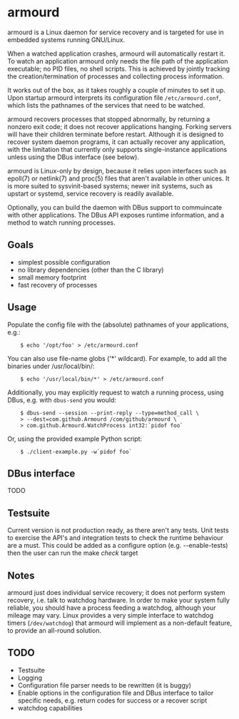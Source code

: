 armourd
=======

armourd is a Linux daemon for service recovery and is targeted for use in
embedded systems running GNU/Linux.

When a watched application crashes, armourd will automatically restart it. To
watch an application armourd only needs the file path of the application
executable; no PID files, no shell scripts. This is achieved by jointly
tracking the creation/termination of processes and collecting process
information.

It works out of the box, as it takes roughly a couple of minutes to set it up.
Upon startup armourd interprets its configuration file `/etc/armourd.conf`,
which lists the pathnames of the services that need to be watched.

armourd recovers processes that stopped abnormally, by returning a nonzero exit
code; it does not recover applications hanging. Forking servers will have their
children terminate before restart. Although it is designed to recover system
daemon programs, it can actually recover any application, with the limitation
that currently only supports single-instance applications unless using the DBus
interface (see below).

armourd is Linux-only by design, because it relies upon interfaces such as
epoll(7) or netlink(7) and proc(5) files that aren't available in other unices.
It is more suited to sysvinit-based systems; newer init systems, such as
upstart or systemd, service recovery is readily available.

Optionally, you can build the daemon with DBus support to commuincate with
other applications. The DBus API exposes runtime information, and a method to
watch running processes.

Goals
-----

* simplest possible configuration
* no library dependencies (other than the C library)
* small memory footprint
* fast recovery of processes


Usage
-----

Populate the config file with the (absolute) pathnames of your applications,
e.g.:

        $ echo '/opt/foo' > /etc/armourd.conf

You can also use file-name globs ('*' wildcard). For example, to add all the
binaries under /usr/local/bin/:

        $ echo '/usr/local/bin/*' > /etc/armourd.conf

Additionally, you may explicitly request to watch a running process, using
DBus, e.g. with `dbus-send` you would:

        $ dbus-send --session --print-reply --type=method_call \
        > --dest=com.github.Armourd /com/github/armourd \
        > com.github.Armourd.WatchProcess int32:`pidof foo`

Or, using the provided example Python script:

        $ ./client-example.py -w`pidof foo`


DBus interface
--------------
TODO

Testsuite
---------

Current version is not production ready, as there aren't any tests.  Unit tests
to exercise the API's and integration tests to check the runtime behaviour are
a must.  This could be added as a configure option (e.g. --enable-tests) then
the user can run the make *check* target

Notes
-----

armourd just does individual service recovery; it does not perform system
recovery, i.e. talk to watchdog hardware.  In order to make your system fully
reliable, you should have a process feeding a watchdog, although your mileage
may vary.  Linux provides a very simple interface to watchdog timers
(`/dev/watchdog`) that armourd will implement as a non-default feature, to
provide an all-round solution.

TODO
----

* Testsuite
* Logging
* Configuration file parser needs to be rewritten (it is buggy)
* Enable options in the configuration file and DBus interface to tailor
  specific needs, e.g. return codes for success or a recover script
* watchdog capabilities
